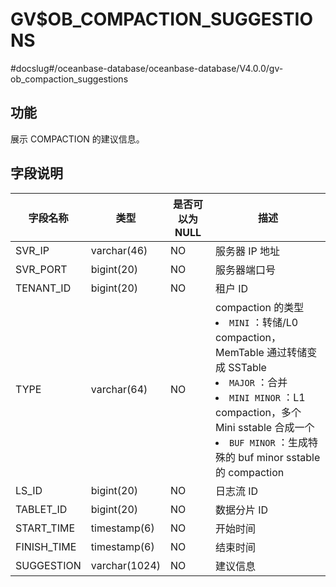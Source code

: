 GV$OB_COMPACTION_SUGGESTIONS 
=================================================
#docslug#/oceanbase-database/oceanbase-database/V4.0.0/gv-ob_compaction_suggestions


功能 
-------------------

展示 COMPACTION 的建议信息。

字段说明 
---------------------



|    字段名称     |      类型       | 是否可以为 NULL |                                                                                                                                                                                                                  描述                                                                                                                                                                                                                  |
|-------------|---------------|------------|--------------------------------------------------------------------------------------------------------------------------------------------------------------------------------------------------------------------------------------------------------------------------------------------------------------------------------------------------------------------------------------------------------------------------------------|
| SVR_IP      | varchar(46)   | NO         | 服务器 IP 地址                                                                                                                                                                                                                                                                                                                                                                                                                            |
| SVR_PORT    | bigint(20)    | NO         | 服务器端口号                                                                                                                                                                                                                                                                                                                                                                                                                               |
| TENANT_ID   | bigint(20)    | NO         | 租户 ID                                                                                                                                                                                                                                                                                                                                                                                                                                |
| TYPE        | varchar(64)   | NO         | compaction 的类型 <li> `MINI` ：转储/L0 compaction，MemTable 通过转储变成 SSTable   <li> `MAJOR` ：合并   <li> `MINI MINOR` ：L1 compaction，多个 Mini sstable 合成一个   <li> `BUF MINOR` ：生成特殊的 buf minor sstable 的 compaction    |
| LS_ID       | bigint(20)    | NO         | 日志流 ID                                                                                                                                                                                                                                                                                                                                                                                                                               |
| TABLET_ID   | bigint(20)    | NO         | 数据分片 ID                                                                                                                                                                                                                                                                                                                                                                                                                              |
| START_TIME  | timestamp(6)  | NO         | 开始时间                                                                                                                                                                                                                                                                                                                                                                                                                                 |
| FINISH_TIME | timestamp(6)  | NO         | 结束时间                                                                                                                                                                                                                                                                                                                                                                                                                                 |
| SUGGESTION  | varchar(1024) | NO         | 建议信息                                                                                                                                                                                                                                                                                                                                                                                                                                 |


